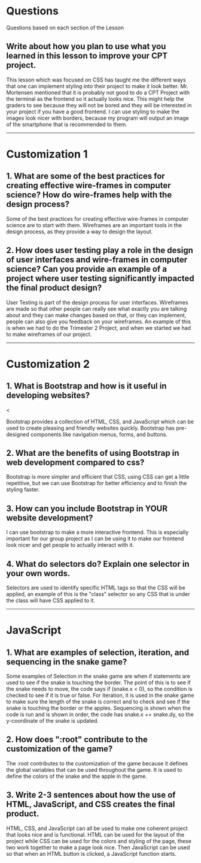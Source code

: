 <!--Start of Website Content-->
<html>
    <head>
    <link rel="stylesheet" href="questions.css">
    </head>
    <body>
<div class="index-header">
    <h1>Questions</h1>
    <p>Questions based on each section of the Lesson</p>
</div>

<!--Answer the QUESTIONS based on the lesson provided-->
<div>

<h2>Write about how you plan to use what you learned in this lesson to improve your CPT project.</h2>
<p>This lesson which was focused on CSS has taught me the different ways that one can implement styling into their project to make it look better. Mr. Mortensen mentioned that it is probably not good to do a CPT Project with the terminal as the frontend so it actually looks nice. This might help the graders to see because they will not be bored and they will be interested in your project if you have a good frontend. I can use styling to make the images look nicer with borders, because my program will output an image of the smartphone that is recommended to them.</p>

<hr>

<h1>Customization 1</h1>

<h2>1. What are some of the best practices for creating effective wire-frames in computer science? How do wire-frames help with the design process?</h2>
<p>Some of the best practices for creating effective wire-frames in computer science are to start with them. Wireframes are an important tools in the design process, as they provide a way to design the layout.</p>
<h2>2. How does user testing play a role in the design of user interfaces and wire-frames in computer science? Can you provide an example of a project where user testing significantly impacted the final product design?</h2>
<p>User Testing is part of the design process for user interfaces. Wireframes are made so that other people can really see what exactly you are talking about and they can make changes based on that, or they can implement, people can also give you feedback on your wireframes. An example of this is when we had to do the Trimester 2 Project, and when we started we had to make wireframes of our project.</p>

<hr>

<h1>Customization 2</h1>

<h2>1. What is Bootstrap and how is it useful in developing websites?</h2>
<<p>Bootstrap provides a collection of HTML, CSS, and JavaScript which can be used to create pleasing and friendly websites quickly. Bootstrap has pre-designed components like navigation menus, forms, and buttons.</p>
<h2>2. What are the benefits of using Bootstrap in web development compared to css?</h2>
<p>Bootstrap is more simpler and efficient that CSS, using CSS can get a little repetitive, but we can use Bootstrap for better efficiency and to finish the styling faster.</p>
<h2>3. How can you include Bootstrap in YOUR website development?</h2>
<p>I can use bootstrap to make a more interactive frontend. This is especially important for our group project as I can be using it to make our frontend look nicer and get people to actually interact with it.</p>
<h2>4. What do selectors do? Explain one selector in your own words.</h2>
<p>Selectors are used to identify specific HTML tags so that the CSS will be applied, an example of this is the "class" selector so any CSS that is under the class will have CSS applied to it.</p>

<hr>

<h1>JavaScript</h1>

<h2>1. What are examples of selection, iteration, and sequencing in the snake game?</h2>
<p>Some examples of Selection in the snake game are when if statements are used to see if the snake is touching the border. The point of this is to see if the snake needs to move, the code says if (snake.x < 0), so the condition is checked to see if it is true or false. For iteration, it is used in the snake game to make sure the length of the snake is correct and to check and see if the snake is touching the border or the apples. Sequencing is shown when the code is run and is shown in order, the code has snake.x += snake.dy, so the y-coordinate of the snake is updated.</p>
<h2>2. How does ":root" contribute to the customization of the game?</h2>
<p>The :root contributes to the customization of the game because it defines the global variables that can be used throughout the game. It is used to define the colors of the snake and the apple in the game.</p>
<h2>3. Write 2-3 sentences about how the use of HTML, JavaScript, and CSS creates the final product.</h2>
<p>HTML, CSS, and JavaScript can all be used to make one coherent project that looks nice and is functional. HTML can be used for the layout of the project while CSS can be used for the colors and styling of the page, these two work together to make a page look nice. Then JavaScript can be used so that when an HTML button is clicked, a JavaScript function starts.</p>

</div>
</body>
